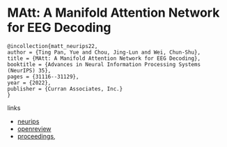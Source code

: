# MAtt: A Manifold Attention Network for EEG Decoding

```
@incollection{matt_neurips22,
author = {Ting Pan, Yue and Chou, Jing-Lun and Wei, Chun-Shu},
title = {MAtt: A Manifold Attention Network for EEG Decoding},
booktitle = {Advances in Neural Information Processing Systems (NeurIPS) 35},
pages = {31116--31129},
year = {2022},
publisher = {Curran Associates, Inc.}
}
```

links
- [neurips](https://nips.cc/Conferences/2022/Schedule?showEvent=53454)
- [openreview](https://openreview.net/forum?id=YG4Dg7xtETg)
- [proceedings](https://papers.nips.cc//paper_files/paper/2022/hash/c981fd12b1d5703f19bd8289da9fc996-Abstract-Conference.html),
